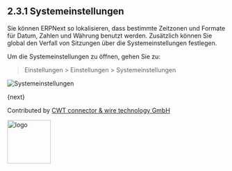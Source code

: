 ## 2.3.1 Systemeinstellungen

Sie können ERPNext so lokalisieren, dass bestimmte Zeitzonen und Formate für Datum, Zahlen und Währung benutzt werden. Zusätzlich können Sie global den Verfall von Sitzungen über die Systemeinstellungen festlegen.

Um die Systemeinstellungen zu öffnen, gehen Sie zu:

> Einstellungen > Einstellungen > Systemeinstellungen

<img class="screenshot" alt="Systemeinstellungen" src="{{docs_base_url}}/assets/img/setup/settings/system-settings.png">

{next}

Contributed by <A HREF="http://www.cwt-kabel.de">CWT connector & wire technology GmbH</A>

<A HREF="http://www.cwt-kabel.de"><IMG alt="logo" src="http://www.cwt-assembly.com/sites/all/images/logo.png" height=100></A>
